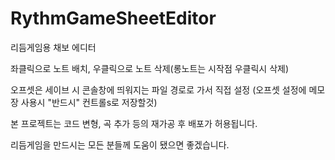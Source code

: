 # RythmGameSheetEditor
 리듬게임용 채보 에디터

좌클릭으로 노트 배치, 우클릭으로 노트 삭제(롱노트는 시작점 우클릭시 삭제)

오프셋은 세이브 시 콘솔창에 띄워지는 파일 경로로 가서 직접 설정
(오프셋 설정에 메모장 사용시 "반드시" 컨트롤s로 저장할것)

본 프로젝트는 코드 변형, 곡 추가 등의 재가공 후 배포가 허용됩니다.

리듬게임을 만드시는 모든 분들께 도움이 됐으면 좋겠습니다.
